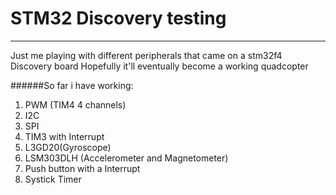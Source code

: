 # STM32 Discovery testing
-------------------------
Just me playing with different peripherals that came on a stm32f4 Discovery board
Hopefully it'll eventually become a working quadcopter

######So far i have working:
   1. PWM (TIM4 4 channels)
   2. I2C
   3. SPI
   4. TIM3 with Interrupt
   5. L3GD20(Gyroscope)
   6. LSM303DLH (Accelerometer and Magnetometer)
   7. Push button with a Interrupt
   8. Systick Timer